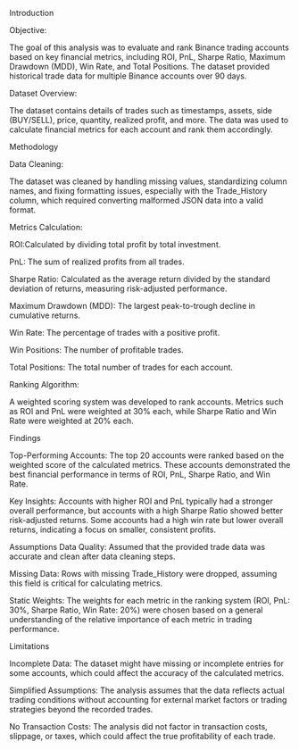 Introduction

Objective:

The goal of this analysis was to evaluate and rank Binance trading accounts based on key financial metrics, including ROI, PnL, Sharpe Ratio, Maximum Drawdown (MDD), Win Rate, and Total Positions. The dataset provided historical trade data for multiple Binance accounts over 90 days.

Dataset Overview:

The dataset contains details of trades such as timestamps, assets, side (BUY/SELL), price, quantity, realized profit, and more. The data was used to calculate financial metrics for each account and rank them accordingly.

Methodology

Data Cleaning:

The dataset was cleaned by handling missing values, standardizing column names, and fixing formatting issues, especially with the Trade_History column, which required converting malformed JSON data into a valid format.

Metrics Calculation:

ROI:Calculated by dividing total profit by total investment.

PnL: The sum of realized profits from all trades.

Sharpe Ratio: Calculated as the average return divided by the standard deviation of returns, measuring risk-adjusted performance.

Maximum Drawdown (MDD): The largest peak-to-trough decline in cumulative returns.

Win Rate: The percentage of trades with a positive profit.

Win Positions: The number of profitable trades.

Total Positions: The total number of trades for each account.

Ranking Algorithm:

A weighted scoring system was developed to rank accounts. Metrics such as ROI and PnL were weighted at 30% each, while Sharpe Ratio and Win Rate were weighted at 20% each.

Findings

Top-Performing Accounts: The top 20 accounts were ranked based on the weighted score of the calculated metrics. These accounts demonstrated the best financial performance in terms of ROI, PnL, Sharpe Ratio, and Win Rate.

Key Insights: Accounts with higher ROI and PnL typically had a stronger overall performance, but accounts with a high Sharpe Ratio showed better risk-adjusted returns. Some accounts had a high win rate but lower overall returns, indicating a focus on smaller, consistent profits.

Assumptions
Data Quality: Assumed that the provided trade data was accurate and clean after data cleaning steps.

Missing Data: Rows with missing Trade_History were dropped, assuming this field is critical for calculating metrics.

Static Weights: The weights for each metric in the ranking system (ROI, PnL: 30%, Sharpe Ratio, Win Rate: 20%) were chosen based on a general understanding of the relative importance of each metric in trading performance.

Limitations

Incomplete Data: The dataset might have missing or incomplete entries for some accounts, which could affect the accuracy of the calculated metrics.

Simplified Assumptions: The analysis assumes that the data reflects actual trading conditions without accounting for external market factors or trading strategies beyond the recorded trades.

No Transaction Costs: The analysis did not factor in transaction costs, slippage, or taxes, which could affect the true profitability of each trade.
